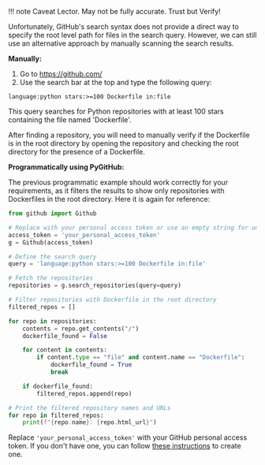 !!! note
    Caveat Lector. May not be fully accurate. Trust but Verify!

Unfortunately, GitHub's search syntax
does not provide a direct way to specify the root level path for files in the
search query. However, we can still use an alternative approach by manually
scanning the search results.

**Manually:**

1. Go to https://github.com/
2. Use the search bar at the top and type the following query:

```
language:python stars:>=100 Dockerfile in:file
```

This query searches for Python repositories with at least 100 stars containing
the file named 'Dockerfile'.

After finding a repository, you will need to manually verify if the Dockerfile
is in the root directory by opening the repository and checking the root
directory for the presence of a Dockerfile.

**Programmatically using PyGitHub:**

The previous programmatic example should work correctly for your requirements,
as it filters the results to show only repositories with Dockerfiles in the root
directory. Here it is again for reference:

```python
from github import Github

# Replace with your personal access token or use an empty string for unauthenticated requests (limited rate)
access_token = 'your_personal_access_token'
g = Github(access_token)

# Define the search query
query = 'language:python stars:>=100 Dockerfile in:file'

# Fetch the repositories
repositories = g.search_repositories(query=query)

# Filter repositories with Dockerfile in the root directory
filtered_repos = []

for repo in repositories:
    contents = repo.get_contents("/")
    dockerfile_found = False

    for content in contents:
        if content.type == "file" and content.name == "Dockerfile":
            dockerfile_found = True
            break

    if dockerfile_found:
        filtered_repos.append(repo)

# Print the filtered repository names and URLs
for repo in filtered_repos:
    print(f"{repo.name}: {repo.html_url}")
```

Replace `'your_personal_access_token'` with your GitHub personal access token.
If you don't have one, you can
follow [these instructions](https://docs.github.com/en/authentication/keeping-your-account-and-data-secure/creating-a-personal-access-token)
to create one.